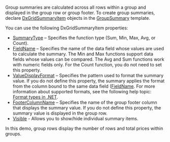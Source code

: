 Group summaries are calculated across all rows within a group and displayed in the group row or group footer. To create group summaries, declare [DxGridSummaryItem](https://docs.devexpress.com/Blazor/DevExpress.Blazor.DxGridSummaryItem) objects in the [GroupSummary](https://docs.devexpress.com/Blazor/DevExpress.Blazor.DxGrid.GroupSummary) template.  

You can use the following DxGridSummaryItem properties: 

* [SummaryType](https://docs.devexpress.com/Blazor/DevExpress.Blazor.DxGridSummaryItem.SummaryType) – Specifies the function type (Sum, Min, Max, Avg, or Count). 
* [FieldName](https://docs.devexpress.com/Blazor/DevExpress.Blazor.DxGridSummaryItem.FieldName) – Specifies the name of the data field whose values are used to calculate the summary. The Min and Max functions support data fields whose values can be compared. The Avg and Sum functions work with numeric fields only. For the Count function, you do not need to set this property. 
* [ValueDisplayFormat](https://docs.devexpress.com/Blazor/DevExpress.Blazor.DxGridSummaryItem.ValueDisplayFormat) – Specifies the pattern used to format the summary value. If you do not define this property, the summary applies the format from the column bound to the same data field ([FieldName](https://docs.devexpress.com/Blazor/DevExpress.Blazor.DxGridSummaryItem.FieldName). For more information about supported formats, see the following help topic: [Format types in .NET](https://docs.microsoft.com/en-us/dotnet/standard/base-types/formatting-types). 
* [FooterColumnName](https://docs.devexpress.com/Blazor/DevExpress.Blazor.DxGridSummaryItem.FooterColumnName) – Specifies the name of the group footer column that displays the summary value. If you do not define this property, the summary value is displayed in the group row. 
* [Visible](https://docs.devexpress.com/Blazor/DevExpress.Blazor.DxGridSummaryItem.Visible) - Allows you to show/hide individual summary items.

In this demo, group rows display the number of rows and total prices within groups. 
